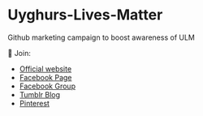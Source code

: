 # Uyghurs-Lives-Matter
Github marketing campaign to boost awareness of ULM

💬 Join:
- [Official website](https://uyghurslivesmatter.org/)
- [Facebook Page](https://www.facebook.com/uyghurslivesmatter)
- [Facebook Group](https://www.facebook.com/groups/uyghurslivesmatter)
- [Tumblr Blog](https://uyghurslivesmatter.tumblr.com/)
- [Pinterest](https://pin.it/270CwrO)
